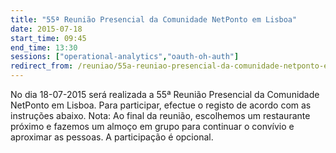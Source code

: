 ```yaml
---
title: "55ª Reunião Presencial da Comunidade NetPonto em Lisboa"
date: 2015-07-18
start_time: 09:45
end_time: 13:30
sessions: ["operational-analytics","oauth-oh-auth"]
redirect_from: /reuniao/55a-reuniao-presencial-da-comunidade-netponto-em-lisboa/
---
```

No dia 18-07-2015 será realizada a 55ª Reunião Presencial da Comunidade NetPonto em Lisboa. Para participar, efectue o registo de acordo com as instruções abaixo.
Nota: Ao final da reunião, escolhemos um restaurante próximo e fazemos um almoço em grupo para continuar o convívio e aproximar as pessoas. A participação é opcional.